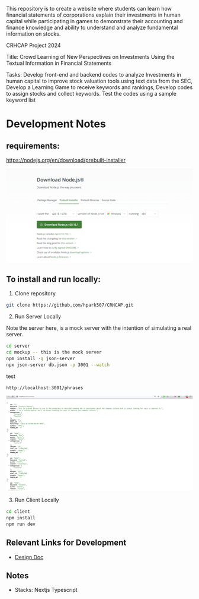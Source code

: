 This repository is to create a website where students can learn how financial statements of corporations explain their investments in human capital while participating in games to demonstrate their accounting and finance knowledge and ability to understand and analyze fundamental information on stocks.

CRHCAP Project 2024

Title: Crowd Learning of New Perspectives on Investments Using the Textual Information in Financial Statements 

Tasks: Develop front-end and backend codes to analyze Investments in human capital to improve stock valuation tools using text data from the SEC,
       Develop a Learning Game to receive keywords and rankings, 
       Develop codes to assign stocks and collect keywords. Test the codes using a sample keyword list 

# Development Notes

## requirements:

https://nodejs.org/en/download/prebuilt-installer


![](./img/2024-07-10-16-10-56.png)

## To install and run locally:

1. Clone repository

```bash
git clone https://github.com/hpark507/CRHCAP.git
```

2. Run Server Locally

Note the server here, is a mock server with the intention of simulating a real server.

```bash
cd server 
cd mockup -- this is the mock server
npm install -g json-server
npx json-server db.json -p 3001 --watch
```


test

```
http://localhost:3001/phrases
```

![](./img/2024-07-10-16-17-28.png)

3. Run Client Locally

```bash
cd client
npm install
npm run dev
```


## Relevant Links for Development

- [Design Doc](https://snip.mathpix.com/wangnelson2/notes/crowd-learning-of-human-capital---design-document-192e64e2-0745-46d8-a6b9-9a8d6a880c5d)



## Notes

- Stacks: Nextjs Typescript
